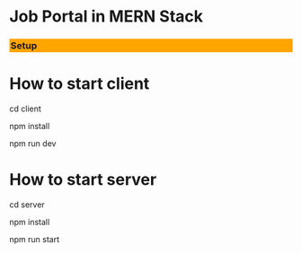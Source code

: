 # Job Portal in MERN Stack

<h3 style="background-color:orange; padding: 2px;">Setup</h3>

# How to start client
<p>cd client </p>
<p>npm install</p>
<p>npm run dev</p>

# How to start server
<p>cd server </p>
<p>npm install </p>
<p>npm run start </p>